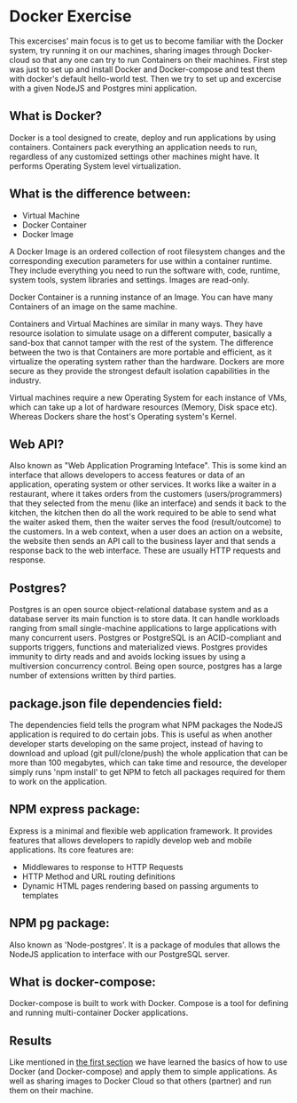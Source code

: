 # Docker Exercise

This excercises' main focus is to get us to become familiar with the Docker system, try running it on our machines, sharing images through Docker-cloud so that any one can try to run Containers on their machines. First step was just to set up and install Docker and Docker-compose and test them with docker's default hello-world test. Then we try to set up and excercise with a given NodeJS and Postgres mini application.

## What is Docker?

Docker is a tool designed to create, deploy and run applications by using containers. Containers pack everything an application needs to run, regardless of any customized settings other machines might have. It performs Operating System level virtualization.

## What is the difference between:
* Virtual Machine
* Docker Container
* Docker Image

A Docker Image is an ordered collection of root filesystem changes and the corresponding execution parameters for use within a container runtime. They include everything you need to run the software with, code, runtime, system tools, system libraries and settings. Images are read-only. 

Docker Container is a running instance of an Image. You can have many Containers of an image on the same machine.

Containers and Virtual Machines are similar in many ways. They have resource isolation to simulate usage on a different computer, basically a sand-box that cannot tamper with the rest of the system. The difference between the two is that Containers are more portable and efficient, as it virtualize the operating system rather than the hardware. Dockers are more secure as they provide the strongest default isolation capabilities in the industry.

Virtual machines require a new Operating System for each instance of VMs, which can take up a lot of hardware resources (Memory, Disk space etc). Whereas Dockers share the host's Operating system's Kernel.

## Web API?
Also known as "Web Application Programing Inteface". This is some kind an interface that allows developers to access features or data of an application, operating system or other services. It works like a waiter in a restaurant, where it takes orders from the customers (users/programmers) that they selected from the menu (like an interface) and sends it back to the kitchen, the kitchen then do all the work required to be able to send what the waiter asked them, then the waiter serves the food (result/outcome) to the customers. In a web context, when a user does an action on a website, the website then sends an API call to the business layer and that sends a response back to the web interface. These are usually HTTP requests and response.

## Postgres?
Postgres is an open source object-relational database system and as a database server its main function is to store data. It can handle workloads ranging from small single-machine applications to large applications with many concurrent users. Postgres or PostgreSQL is an ACID-compliant and supports triggers, functions and materialized views. Postgres provides immunity to dirty reads and and avoids locking issues by using a multiversion concurrency control. Being open source, postgres has a large number of extensions written by third parties.

## package.json file dependencies field:
The dependencies field tells the program what NPM packages the NodeJS application is required to do certain jobs. This is useful as when another developer starts developing on the same project, instead of having to download and upload (git pull/clone/push) the whole application that can be more than 100 megabytes, which can take time and resource, the developer simply runs 'npm install' to get NPM to fetch all packages required for them to work on the application.

## NPM express package:
Express is a minimal and flexible web application framework. It provides features that allows developers to rapidly develop web and mobile applications. Its core features are:

- Middlewares to response to HTTP Requests
- HTTP Method and URL routing definitions
- Dynamic HTML pages rendering based on passing arguments to templates

## NPM pg package:
Also known as 'Node-postgres'. It is a package of modules that allows the NodeJS application to interface with our PostgreSQL server.

## What is docker-compose:
Docker-compose is built to work with Docker. Compose is a tool for defining and running multi-container Docker applications.

## Results
Like mentioned in [the first section](#docker-exercise) we have learned the basics of how to use Docker (and Docker-compose) and apply them to simple applications. As well as sharing images to Docker Cloud so that others (partner) and run them on their machine.